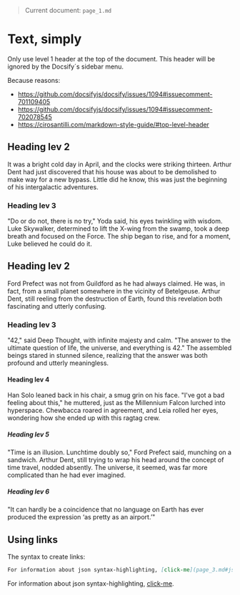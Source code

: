 
> Current document: `page_1.md`

# Text, simply
Only use level 1 header at the top of the document. This header will be ignored by the
Docsify´s sidebar menu.

Because reasons:

- https://github.com/docsifyjs/docsify/issues/1094#issuecomment-701109405
- https://github.com/docsifyjs/docsify/issues/1094#issuecomment-702078545
- https://cirosantilli.com/markdown-style-guide/#top-level-header



## Heading lev 2
It was a bright cold day in April, and the clocks were striking thirteen. Arthur Dent had
just discovered that his house was about to be demolished to make way for a new bypass.
Little did he know, this was just the beginning of his intergalactic adventures.

### Heading lev 3
"Do or do not, there is no try," Yoda said, his eyes twinkling with wisdom. Luke
Skywalker, determined to lift the X-wing from the swamp, took a deep breath and focused on
the Force. The ship began to rise, and for a moment, Luke believed he could do it.

## Heading lev 2
Ford Prefect was not from Guildford as he had always claimed. He was, in fact, from a
small planet somewhere in the vicinity of Betelgeuse. Arthur Dent, still reeling from the
destruction of Earth, found this revelation both fascinating and utterly confusing.

### Heading lev 3
"42," said Deep Thought, with infinite majesty and calm. "The answer to the ultimate
question of life, the universe, and everything is 42." The assembled beings stared in
stunned silence, realizing that the answer was both profound and utterly meaningless.

#### Heading lev 4
Han Solo leaned back in his chair, a smug grin on his face. "I've got a bad feeling about
this," he muttered, just as the Millennium Falcon lurched into hyperspace. Chewbacca
roared in agreement, and Leia rolled her eyes, wondering how she ended up with this ragtag
crew.

##### Heading lev 5
"Time is an illusion. Lunchtime doubly so," Ford Prefect said, munching on a sandwich.
Arthur Dent, still trying to wrap his head around the concept of time travel, nodded
absently. The universe, it seemed, was far more complicated than he had ever imagined.

##### Heading lev 6
"It can hardly be a coincidence that no language on Earth has ever produced the expression
‘as pretty as an airport.’"


## Using links

The syntax to create links:

```markdown
For information about json syntax-highlighting, [click-me](page_3.md#json).
```

For information about json syntax-highlighting, [click-me](page_3.md#json).
